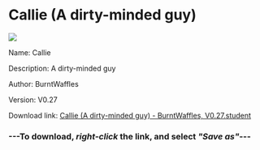 # Callie (A dirty-minded guy)

<img src = "https://raw.githubusercontent.com/Arbiter1223/Koukou-Gurashi-Custom-Students/master/Students/Files/Callie%20(A%20dirty-minded%20guy).png">

Name: Callie

Description: A dirty-minded guy

Author: BurntWaffles

Version: V0.27

Download link: <a href="https://raw.githubusercontent.com/Arbiter1223/Koukou-Gurashi-Custom-Students/master/Students/Files/Callie%20(A%20dirty-minded%20guy)%20-%20BurntWaffles%2C%20V0.27.student">Callie (A dirty-minded guy) - BurntWaffles, V0.27.student</a>

### ---**To download, _right-click_ the link, and select _"Save as"_**---

